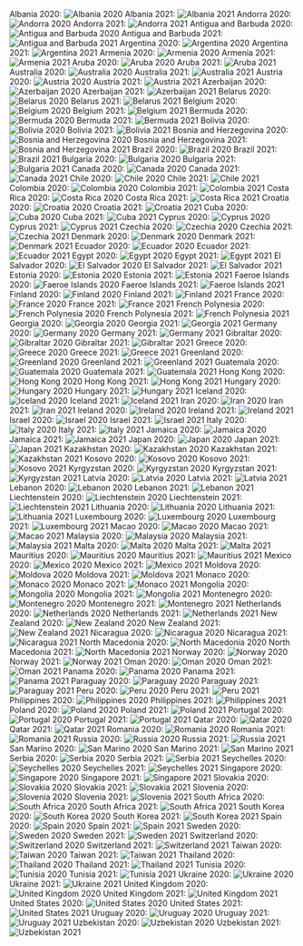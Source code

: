 Albania 2020:
![Albania 2020](./covid_toll_ALL/Albania_2020.png)
Albania 2021:
![Albania 2021](./covid_toll_ALL/Albania_2021.png)
Andorra 2020:
![Andorra 2020](./covid_toll_ALL/Andorra_2020.png)
Andorra 2021:
![Andorra 2021](./covid_toll_ALL/Andorra_2021.png)
Antigua and Barbuda 2020:
![Antigua and Barbuda 2020](./covid_toll_ALL/Antigua_and_Barbuda_2020.png)
Antigua and Barbuda 2021:
![Antigua and Barbuda 2021](./covid_toll_ALL/Antigua_and_Barbuda_2021.png)
Argentina 2020:
![Argentina 2020](./covid_toll_ALL/Argentina_2020.png)
Argentina 2021:
![Argentina 2021](./covid_toll_ALL/Argentina_2021.png)
Armenia 2020:
![Armenia 2020](./covid_toll_ALL/Armenia_2020.png)
Armenia 2021:
![Armenia 2021](./covid_toll_ALL/Armenia_2021.png)
Aruba 2020:
![Aruba 2020](./covid_toll_ALL/Aruba_2020.png)
Aruba 2021:
![Aruba 2021](./covid_toll_ALL/Aruba_2021.png)
Australia 2020:
![Australia 2020](./covid_toll_ALL/Australia_2020.png)
Australia 2021:
![Australia 2021](./covid_toll_ALL/Australia_2021.png)
Austria 2020:
![Austria 2020](./covid_toll_ALL/Austria_2020.png)
Austria 2021:
![Austria 2021](./covid_toll_ALL/Austria_2021.png)
Azerbaijan 2020:
![Azerbaijan 2020](./covid_toll_ALL/Azerbaijan_2020.png)
Azerbaijan 2021:
![Azerbaijan 2021](./covid_toll_ALL/Azerbaijan_2021.png)
Belarus 2020:
![Belarus 2020](./covid_toll_ALL/Belarus_2020.png)
Belarus 2021:
![Belarus 2021](./covid_toll_ALL/Belarus_2021.png)
Belgium 2020:
![Belgium 2020](./covid_toll_ALL/Belgium_2020.png)
Belgium 2021:
![Belgium 2021](./covid_toll_ALL/Belgium_2021.png)
Bermuda 2020:
![Bermuda 2020](./covid_toll_ALL/Bermuda_2020.png)
Bermuda 2021:
![Bermuda 2021](./covid_toll_ALL/Bermuda_2021.png)
Bolivia 2020:
![Bolivia 2020](./covid_toll_ALL/Bolivia_2020.png)
Bolivia 2021:
![Bolivia 2021](./covid_toll_ALL/Bolivia_2021.png)
Bosnia and Herzegovina 2020:
![Bosnia and Herzegovina 2020](./covid_toll_ALL/Bosnia_and_Herzegovina_2020.png)
Bosnia and Herzegovina 2021:
![Bosnia and Herzegovina 2021](./covid_toll_ALL/Bosnia_and_Herzegovina_2021.png)
Brazil 2020:
![Brazil 2020](./covid_toll_ALL/Brazil_2020.png)
Brazil 2021:
![Brazil 2021](./covid_toll_ALL/Brazil_2021.png)
Bulgaria 2020:
![Bulgaria 2020](./covid_toll_ALL/Bulgaria_2020.png)
Bulgaria 2021:
![Bulgaria 2021](./covid_toll_ALL/Bulgaria_2021.png)
Canada 2020:
![Canada 2020](./covid_toll_ALL/Canada_2020.png)
Canada 2021:
![Canada 2021](./covid_toll_ALL/Canada_2021.png)
Chile 2020:
![Chile 2020](./covid_toll_ALL/Chile_2020.png)
Chile 2021:
![Chile 2021](./covid_toll_ALL/Chile_2021.png)
Colombia 2020:
![Colombia 2020](./covid_toll_ALL/Colombia_2020.png)
Colombia 2021:
![Colombia 2021](./covid_toll_ALL/Colombia_2021.png)
Costa Rica 2020:
![Costa Rica 2020](./covid_toll_ALL/Costa_Rica_2020.png)
Costa Rica 2021:
![Costa Rica 2021](./covid_toll_ALL/Costa_Rica_2021.png)
Croatia 2020:
![Croatia 2020](./covid_toll_ALL/Croatia_2020.png)
Croatia 2021:
![Croatia 2021](./covid_toll_ALL/Croatia_2021.png)
Cuba 2020:
![Cuba 2020](./covid_toll_ALL/Cuba_2020.png)
Cuba 2021:
![Cuba 2021](./covid_toll_ALL/Cuba_2021.png)
Cyprus 2020:
![Cyprus 2020](./covid_toll_ALL/Cyprus_2020.png)
Cyprus 2021:
![Cyprus 2021](./covid_toll_ALL/Cyprus_2021.png)
Czechia 2020:
![Czechia 2020](./covid_toll_ALL/Czechia_2020.png)
Czechia 2021:
![Czechia 2021](./covid_toll_ALL/Czechia_2021.png)
Denmark 2020:
![Denmark 2020](./covid_toll_ALL/Denmark_2020.png)
Denmark 2021:
![Denmark 2021](./covid_toll_ALL/Denmark_2021.png)
Ecuador 2020:
![Ecuador 2020](./covid_toll_ALL/Ecuador_2020.png)
Ecuador 2021:
![Ecuador 2021](./covid_toll_ALL/Ecuador_2021.png)
Egypt 2020:
![Egypt 2020](./covid_toll_ALL/Egypt_2020.png)
Egypt 2021:
![Egypt 2021](./covid_toll_ALL/Egypt_2021.png)
El Salvador 2020:
![El Salvador 2020](./covid_toll_ALL/El_Salvador_2020.png)
El Salvador 2021:
![El Salvador 2021](./covid_toll_ALL/El_Salvador_2021.png)
Estonia 2020:
![Estonia 2020](./covid_toll_ALL/Estonia_2020.png)
Estonia 2021:
![Estonia 2021](./covid_toll_ALL/Estonia_2021.png)
Faeroe Islands 2020:
![Faeroe Islands 2020](./covid_toll_ALL/Faeroe_Islands_2020.png)
Faeroe Islands 2021:
![Faeroe Islands 2021](./covid_toll_ALL/Faeroe_Islands_2021.png)
Finland 2020:
![Finland 2020](./covid_toll_ALL/Finland_2020.png)
Finland 2021:
![Finland 2021](./covid_toll_ALL/Finland_2021.png)
France 2020:
![France 2020](./covid_toll_ALL/France_2020.png)
France 2021:
![France 2021](./covid_toll_ALL/France_2021.png)
French Polynesia 2020:
![French Polynesia 2020](./covid_toll_ALL/French_Polynesia_2020.png)
French Polynesia 2021:
![French Polynesia 2021](./covid_toll_ALL/French_Polynesia_2021.png)
Georgia 2020:
![Georgia 2020](./covid_toll_ALL/Georgia_2020.png)
Georgia 2021:
![Georgia 2021](./covid_toll_ALL/Georgia_2021.png)
Germany 2020:
![Germany 2020](./covid_toll_ALL/Germany_2020.png)
Germany 2021:
![Germany 2021](./covid_toll_ALL/Germany_2021.png)
Gibraltar 2020:
![Gibraltar 2020](./covid_toll_ALL/Gibraltar_2020.png)
Gibraltar 2021:
![Gibraltar 2021](./covid_toll_ALL/Gibraltar_2021.png)
Greece 2020:
![Greece 2020](./covid_toll_ALL/Greece_2020.png)
Greece 2021:
![Greece 2021](./covid_toll_ALL/Greece_2021.png)
Greenland 2020:
![Greenland 2020](./covid_toll_ALL/Greenland_2020.png)
Greenland 2021:
![Greenland 2021](./covid_toll_ALL/Greenland_2021.png)
Guatemala 2020:
![Guatemala 2020](./covid_toll_ALL/Guatemala_2020.png)
Guatemala 2021:
![Guatemala 2021](./covid_toll_ALL/Guatemala_2021.png)
Hong Kong 2020:
![Hong Kong 2020](./covid_toll_ALL/Hong_Kong_2020.png)
Hong Kong 2021:
![Hong Kong 2021](./covid_toll_ALL/Hong_Kong_2021.png)
Hungary 2020:
![Hungary 2020](./covid_toll_ALL/Hungary_2020.png)
Hungary 2021:
![Hungary 2021](./covid_toll_ALL/Hungary_2021.png)
Iceland 2020:
![Iceland 2020](./covid_toll_ALL/Iceland_2020.png)
Iceland 2021:
![Iceland 2021](./covid_toll_ALL/Iceland_2021.png)
Iran 2020:
![Iran 2020](./covid_toll_ALL/Iran_2020.png)
Iran 2021:
![Iran 2021](./covid_toll_ALL/Iran_2021.png)
Ireland 2020:
![Ireland 2020](./covid_toll_ALL/Ireland_2020.png)
Ireland 2021:
![Ireland 2021](./covid_toll_ALL/Ireland_2021.png)
Israel 2020:
![Israel 2020](./covid_toll_ALL/Israel_2020.png)
Israel 2021:
![Israel 2021](./covid_toll_ALL/Israel_2021.png)
Italy 2020:
![Italy 2020](./covid_toll_ALL/Italy_2020.png)
Italy 2021:
![Italy 2021](./covid_toll_ALL/Italy_2021.png)
Jamaica 2020:
![Jamaica 2020](./covid_toll_ALL/Jamaica_2020.png)
Jamaica 2021:
![Jamaica 2021](./covid_toll_ALL/Jamaica_2021.png)
Japan 2020:
![Japan 2020](./covid_toll_ALL/Japan_2020.png)
Japan 2021:
![Japan 2021](./covid_toll_ALL/Japan_2021.png)
Kazakhstan 2020:
![Kazakhstan 2020](./covid_toll_ALL/Kazakhstan_2020.png)
Kazakhstan 2021:
![Kazakhstan 2021](./covid_toll_ALL/Kazakhstan_2021.png)
Kosovo 2020:
![Kosovo 2020](./covid_toll_ALL/Kosovo_2020.png)
Kosovo 2021:
![Kosovo 2021](./covid_toll_ALL/Kosovo_2021.png)
Kyrgyzstan 2020:
![Kyrgyzstan 2020](./covid_toll_ALL/Kyrgyzstan_2020.png)
Kyrgyzstan 2021:
![Kyrgyzstan 2021](./covid_toll_ALL/Kyrgyzstan_2021.png)
Latvia 2020:
![Latvia 2020](./covid_toll_ALL/Latvia_2020.png)
Latvia 2021:
![Latvia 2021](./covid_toll_ALL/Latvia_2021.png)
Lebanon 2020:
![Lebanon 2020](./covid_toll_ALL/Lebanon_2020.png)
Lebanon 2021:
![Lebanon 2021](./covid_toll_ALL/Lebanon_2021.png)
Liechtenstein 2020:
![Liechtenstein 2020](./covid_toll_ALL/Liechtenstein_2020.png)
Liechtenstein 2021:
![Liechtenstein 2021](./covid_toll_ALL/Liechtenstein_2021.png)
Lithuania 2020:
![Lithuania 2020](./covid_toll_ALL/Lithuania_2020.png)
Lithuania 2021:
![Lithuania 2021](./covid_toll_ALL/Lithuania_2021.png)
Luxembourg 2020:
![Luxembourg 2020](./covid_toll_ALL/Luxembourg_2020.png)
Luxembourg 2021:
![Luxembourg 2021](./covid_toll_ALL/Luxembourg_2021.png)
Macao 2020:
![Macao 2020](./covid_toll_ALL/Macao_2020.png)
Macao 2021:
![Macao 2021](./covid_toll_ALL/Macao_2021.png)
Malaysia 2020:
![Malaysia 2020](./covid_toll_ALL/Malaysia_2020.png)
Malaysia 2021:
![Malaysia 2021](./covid_toll_ALL/Malaysia_2021.png)
Malta 2020:
![Malta 2020](./covid_toll_ALL/Malta_2020.png)
Malta 2021:
![Malta 2021](./covid_toll_ALL/Malta_2021.png)
Mauritius 2020:
![Mauritius 2020](./covid_toll_ALL/Mauritius_2020.png)
Mauritius 2021:
![Mauritius 2021](./covid_toll_ALL/Mauritius_2021.png)
Mexico 2020:
![Mexico 2020](./covid_toll_ALL/Mexico_2020.png)
Mexico 2021:
![Mexico 2021](./covid_toll_ALL/Mexico_2021.png)
Moldova 2020:
![Moldova 2020](./covid_toll_ALL/Moldova_2020.png)
Moldova 2021:
![Moldova 2021](./covid_toll_ALL/Moldova_2021.png)
Monaco 2020:
![Monaco 2020](./covid_toll_ALL/Monaco_2020.png)
Monaco 2021:
![Monaco 2021](./covid_toll_ALL/Monaco_2021.png)
Mongolia 2020:
![Mongolia 2020](./covid_toll_ALL/Mongolia_2020.png)
Mongolia 2021:
![Mongolia 2021](./covid_toll_ALL/Mongolia_2021.png)
Montenegro 2020:
![Montenegro 2020](./covid_toll_ALL/Montenegro_2020.png)
Montenegro 2021:
![Montenegro 2021](./covid_toll_ALL/Montenegro_2021.png)
Netherlands 2020:
![Netherlands 2020](./covid_toll_ALL/Netherlands_2020.png)
Netherlands 2021:
![Netherlands 2021](./covid_toll_ALL/Netherlands_2021.png)
New Zealand 2020:
![New Zealand 2020](./covid_toll_ALL/New_Zealand_2020.png)
New Zealand 2021:
![New Zealand 2021](./covid_toll_ALL/New_Zealand_2021.png)
Nicaragua 2020:
![Nicaragua 2020](./covid_toll_ALL/Nicaragua_2020.png)
Nicaragua 2021:
![Nicaragua 2021](./covid_toll_ALL/Nicaragua_2021.png)
North Macedonia 2020:
![North Macedonia 2020](./covid_toll_ALL/North_Macedonia_2020.png)
North Macedonia 2021:
![North Macedonia 2021](./covid_toll_ALL/North_Macedonia_2021.png)
Norway 2020:
![Norway 2020](./covid_toll_ALL/Norway_2020.png)
Norway 2021:
![Norway 2021](./covid_toll_ALL/Norway_2021.png)
Oman 2020:
![Oman 2020](./covid_toll_ALL/Oman_2020.png)
Oman 2021:
![Oman 2021](./covid_toll_ALL/Oman_2021.png)
Panama 2020:
![Panama 2020](./covid_toll_ALL/Panama_2020.png)
Panama 2021:
![Panama 2021](./covid_toll_ALL/Panama_2021.png)
Paraguay 2020:
![Paraguay 2020](./covid_toll_ALL/Paraguay_2020.png)
Paraguay 2021:
![Paraguay 2021](./covid_toll_ALL/Paraguay_2021.png)
Peru 2020:
![Peru 2020](./covid_toll_ALL/Peru_2020.png)
Peru 2021:
![Peru 2021](./covid_toll_ALL/Peru_2021.png)
Philippines 2020:
![Philippines 2020](./covid_toll_ALL/Philippines_2020.png)
Philippines 2021:
![Philippines 2021](./covid_toll_ALL/Philippines_2021.png)
Poland 2020:
![Poland 2020](./covid_toll_ALL/Poland_2020.png)
Poland 2021:
![Poland 2021](./covid_toll_ALL/Poland_2021.png)
Portugal 2020:
![Portugal 2020](./covid_toll_ALL/Portugal_2020.png)
Portugal 2021:
![Portugal 2021](./covid_toll_ALL/Portugal_2021.png)
Qatar 2020:
![Qatar 2020](./covid_toll_ALL/Qatar_2020.png)
Qatar 2021:
![Qatar 2021](./covid_toll_ALL/Qatar_2021.png)
Romania 2020:
![Romania 2020](./covid_toll_ALL/Romania_2020.png)
Romania 2021:
![Romania 2021](./covid_toll_ALL/Romania_2021.png)
Russia 2020:
![Russia 2020](./covid_toll_ALL/Russia_2020.png)
Russia 2021:
![Russia 2021](./covid_toll_ALL/Russia_2021.png)
San Marino 2020:
![San Marino 2020](./covid_toll_ALL/San_Marino_2020.png)
San Marino 2021:
![San Marino 2021](./covid_toll_ALL/San_Marino_2021.png)
Serbia 2020:
![Serbia 2020](./covid_toll_ALL/Serbia_2020.png)
Serbia 2021:
![Serbia 2021](./covid_toll_ALL/Serbia_2021.png)
Seychelles 2020:
![Seychelles 2020](./covid_toll_ALL/Seychelles_2020.png)
Seychelles 2021:
![Seychelles 2021](./covid_toll_ALL/Seychelles_2021.png)
Singapore 2020:
![Singapore 2020](./covid_toll_ALL/Singapore_2020.png)
Singapore 2021:
![Singapore 2021](./covid_toll_ALL/Singapore_2021.png)
Slovakia 2020:
![Slovakia 2020](./covid_toll_ALL/Slovakia_2020.png)
Slovakia 2021:
![Slovakia 2021](./covid_toll_ALL/Slovakia_2021.png)
Slovenia 2020:
![Slovenia 2020](./covid_toll_ALL/Slovenia_2020.png)
Slovenia 2021:
![Slovenia 2021](./covid_toll_ALL/Slovenia_2021.png)
South Africa 2020:
![South Africa 2020](./covid_toll_ALL/South_Africa_2020.png)
South Africa 2021:
![South Africa 2021](./covid_toll_ALL/South_Africa_2021.png)
South Korea 2020:
![South Korea 2020](./covid_toll_ALL/South_Korea_2020.png)
South Korea 2021:
![South Korea 2021](./covid_toll_ALL/South_Korea_2021.png)
Spain 2020:
![Spain 2020](./covid_toll_ALL/Spain_2020.png)
Spain 2021:
![Spain 2021](./covid_toll_ALL/Spain_2021.png)
Sweden 2020:
![Sweden 2020](./covid_toll_ALL/Sweden_2020.png)
Sweden 2021:
![Sweden 2021](./covid_toll_ALL/Sweden_2021.png)
Switzerland 2020:
![Switzerland 2020](./covid_toll_ALL/Switzerland_2020.png)
Switzerland 2021:
![Switzerland 2021](./covid_toll_ALL/Switzerland_2021.png)
Taiwan 2020:
![Taiwan 2020](./covid_toll_ALL/Taiwan_2020.png)
Taiwan 2021:
![Taiwan 2021](./covid_toll_ALL/Taiwan_2021.png)
Thailand 2020:
![Thailand 2020](./covid_toll_ALL/Thailand_2020.png)
Thailand 2021:
![Thailand 2021](./covid_toll_ALL/Thailand_2021.png)
Tunisia 2020:
![Tunisia 2020](./covid_toll_ALL/Tunisia_2020.png)
Tunisia 2021:
![Tunisia 2021](./covid_toll_ALL/Tunisia_2021.png)
Ukraine 2020:
![Ukraine 2020](./covid_toll_ALL/Ukraine_2020.png)
Ukraine 2021:
![Ukraine 2021](./covid_toll_ALL/Ukraine_2021.png)
United Kingdom 2020:
![United Kingdom 2020](./covid_toll_ALL/United_Kingdom_2020.png)
United Kingdom 2021:
![United Kingdom 2021](./covid_toll_ALL/United_Kingdom_2021.png)
United States 2020:
![United States 2020](./covid_toll_ALL/United_States_2020.png)
United States 2021:
![United States 2021](./covid_toll_ALL/United_States_2021.png)
Uruguay 2020:
![Uruguay 2020](./covid_toll_ALL/Uruguay_2020.png)
Uruguay 2021:
![Uruguay 2021](./covid_toll_ALL/Uruguay_2021.png)
Uzbekistan 2020:
![Uzbekistan 2020](./covid_toll_ALL/Uzbekistan_2020.png)
Uzbekistan 2021:
![Uzbekistan 2021](./covid_toll_ALL/Uzbekistan_2021.png)
